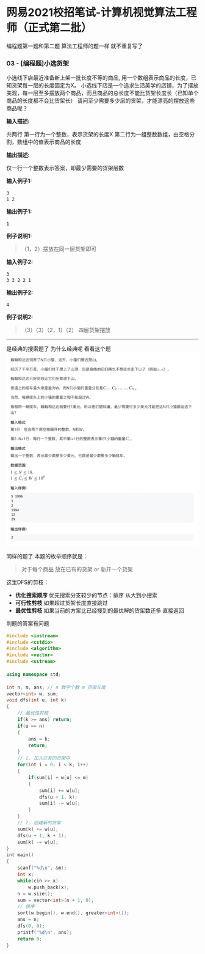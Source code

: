 <!--
 * @Description: 
 * @Versions: 
 * @Author: Vernon Cui
 * @Github: https://github.com/vernon97
 * @Date: 2021-01-19 20:03:53
 * @LastEditors: Vernon Cui
 * @LastEditTime: 2021-01-19 21:06:24
 * @FilePath: /.leetcode/Users/vernon/Leetcode-notes/网易2021计算机视觉.md
-->
# 网易2021校招笔试-计算机视觉算法工程师（正式第二批）

编程题第一题和第二题 算法工程师的题一样 就不重复写了

### 03 - [编程题]小选货架

小选线下店最近准备新上架一批长度不等的商品, 用一个数组表示商品的长度，已知货架每一层的长度固定为X。
小选线下店是一个追求生活美学的店铺，为了摆放美观，每一层至多摆放两个商品，而且商品的总长度不能比货架长度长（已知单个商品的长度都不会比货架长）
请问至少需要多少层的货架，才能漂亮的摆放这些商品呢？

**输入描述:**

共两行
第一行为一个整数，表示货架的长度X
第二行为一组整数数组，由空格分割，数组中的值表示商品的长度

**输出描述:**

仅一行一个整数表示答案，即最少需要的货架层数

**输入例子1:**
```
3
1 2
```
**输出例子1:**
```
1
```
**例子说明1:**

>（1，2）摆放在同一层货架即可

**输入例子2:**
```
3
3 3 2 2 1
```
**输出例子2:**
```
4
```
**例子说明2:**

>（3）（3）（2，1）（2） 四层货架摆放
---
是经典的搜索题了 为什么经典呢 看看这个题
![avatar](figs/54.jpeg)

同样的题了 本题的枚举顺序就是：
> 对于每个商品 放在已有的货架 or 新开一个货架

这里DFS的剪枝：
- **优化搜索顺序** 优先搜索分支较少的节点：排序 从大到小搜索
- **可行性剪枝** 如果超过货架长度直接跳过
- **最优性剪枝** 如果当前的方案比已经搜到的最优解的货架数还多 直接返回

判题的答案有问题 

```cpp
#include <iostream>
#include <cstdio>
#include <algorithm>
#include <vector>
#include <sstream>

using namespace std;

int n, m, ans; // n 数字个数 m 货架长度
vector<int> w, sum;
void dfs(int u, int k)
{
    // 最优性剪枝
    if(k >= ans) return;
    if(u == n)
    {
        ans = k;
        return;
    }
    // 1. 加入已有的货架中
    for(int i = 0; i < k; i++)
    {
        if(sum[i] + w[u] <= m)
        {
            sum[i] += w[u];
            dfs(u + 1, k);
            sum[i] -= w[u];
        }
    }
    // 2. 创建新的货架
    sum[k] += w[u];
    dfs(u + 1, k + 1);
    sum[k] -= w[u];
}
int main()
{
    scanf("%d\n", &m);
    int x;
    while(cin >> x)
        w.push_back(x);
    n = w.size();
    sum = vector<int>(n + 1, 0);
    // 排序
    sort(w.begin(), w.end(), greater<int>());
    ans = n;
    dfs(0, 0);
    printf("%d\n", ans);
    return 0;
}
```

